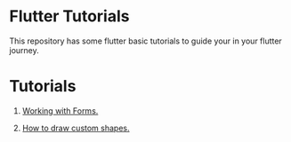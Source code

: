 # Flutter Tutorials
This repository has some flutter basic tutorials to guide your in your flutter journey.

# Tutorials

1. [Working with Forms.](https://medium.com/@soonsantos/working-with-forms-in-flutter-a176cca9449a)

2. [How to draw custom shapes.](https://medium.com/@soonsantos/how-to-draw-custom-shapes-in-flutter-aa197bda94bf)
